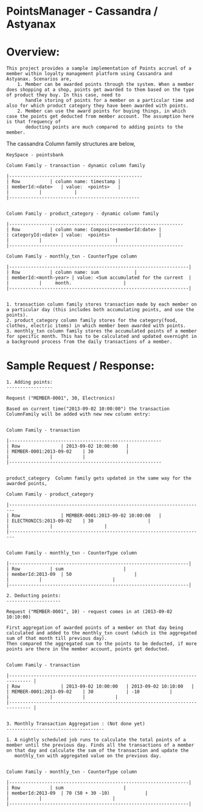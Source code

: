 PointsManager - Cassandra / Astyanax
====================================

Overview:
=========
	This project provides a sample implementation of Points accruel of a member within loyalty management platform using Cassandra and Astyanax. Scenarios are,
		1. Member can be awarded points through the system. When a member does shopping at a shop, points get awarded to them based on the type of product they buy. In this case, need to
		   handle storing of points for a member on a particular time and also for which product category they have been awarded with points.
		2. Member can use the award points for buying things, in which case the points get deducted from member account. The assumption here is that frequency of
		   deducting points are much compared to adding points to the member.
		   

The cassandra Column family structures are below,

	KeySpace - pointsbank
	
	Column Family - transaction - dynamic column family

	|-------------------------------------------------
	| Row			| column name: timestamp |
	| memberId:<date>	| value:  <points>	 |
	|			|			 |
	|------------------------------------------------


	Column Family - product_category - dynamic column family

	|----------------------------------------------------------------
	| Row			| column name: Composite<memberId:date> |
	| categoryId:<date>	| value:  <points>	                |
	|			|			                |
	|----------------------------------------------------------------

	Column Family - monthly_txn - CounterType column

	|------------------------------------------------------------------|
	| Row			| column name: sum 			   |
	| memberId:<month-year>	| value: <Sum accumulated for the current  |
	|			|	  month.		           |
	|------------------------------------------------------------------|


	1. transaction column family stores transaction made by each member on a particular day (this includes both accumulating points, and use the points).
	2. product_category column family stores for the category(food, clothes, electric items) in which member been awarded with points.
	3. monthly_txn column family stores the accumulated points of a member for specific month. This has to be calculated and updated overnight in a background process from the daily transactions of a member.


Sample Request / Response:
=========================

	1. Adding points:
	-----------------

	Request ("MEMBER-0001", 30, Electronics)
	
	Based on current time("2013-09-02 10:00:00") the transaction ColumnFamily will be added with new new column entry:


	Column Family - transaction

	|--------------------------------------------------------
	| Row				| 2013-09-02 10:00:00	|
	| MEMBER-0001:2013-09-02	| 30	 		|
	|				|			|
	|--------------------------------------------------------


	product_category  Column family gets updated in the same way for the awarded points,

	Column Family - product_category

	|------------------------------------------------------------------------
	| Row				| MEMBER-0001:2013-09-02 10:00:00	|
	| ELECTRONICS:2013-09-02	| 30	 				|
	|				|					|
	|------------------------------------------------------------------------


	Column Family - monthly_txn - CounterType column 

	|------------------------------------------------------------------|
	| Row			| sum 			   		   |
	| memberId:2013-09	| 50 					   |
	|			| 	  			           |
	|------------------------------------------------------------------|

	2. Deducting points:
	--------------------

	Request ("MEMBER-0001", 10) - request comes in at (2013-09-02 10:10:00)
	
	First aggregation of awarded points of a member on that day being calculated and added to the monthly_txn count (which is the aggregated sum of that month till previous day).
	Then compared the aggregated sum to the points to be deducted, if more points are there in the member account, points get deducted.

	
	Column Family - transaction

	|------------------------------------------------------------------------------	|
	| Row				| 2013-09-02 10:00:00	| 2013-09-02 10:10:00	|
	| MEMBER-0001:2013-09-02	| 30	 		| -10			|
	|				|			|			|
	|------------------------------------------------------------------------------	|


	3. Monthly Transaction Aggregation : (Not done yet)
	------------------------------------

	1. A nightly scheduled job runs to calculate the total points of a member until the previous day. Finds all the transactions of a member on that day and calculate the sum of the transaction and update the
	   monthly_txn with aggregated value on the previous day.


	Column Family - monthly_txn - CounterType column 

	|------------------------------------------------------------------|
	| Row			| sum 			   		   |
	| memberId:2013-09	| 70 (50 + 30 -10) 			   |
	|			| 	  			           |
	|------------------------------------------------------------------|

	

